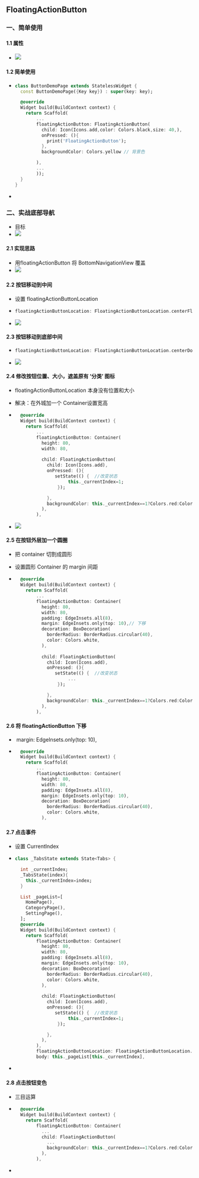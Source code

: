 ## **FloatingActionButton**



### 一、简单使用





#### 1.1 属性

- ![](https://user-gold-cdn.xitu.io/2020/5/7/171ed3c2cf06c24c?w=639&h=226&f=png&s=49001)



#### 1.2 简单使用

- ```dart
  class ButtonDemoPage extends StatelessWidget {
    const ButtonDemoPage({Key key}) : super(key: key);
  
    @override
    Widget build(BuildContext context) {
      return Scaffold(
          ...
          floatingActionButton: FloatingActionButton(
            child: Icon(Icons.add,color: Colors.black,size: 40,),
            onPressed: (){
              print('FloatingActionButton');
            },
            backgroundColor: Colors.yellow // 背景色
  
          ),
          ...
          ));
    }
  }
  ```

- 







### 二、实战底部导航

- 目标
- ![](https://user-gold-cdn.xitu.io/2020/5/7/171edf9afa58559c?w=259&h=460&f=png&s=143313)





#### 2.1 实现思路

- 用floatingActionButton 将 BottomNavigationView 覆盖
- ![](https://user-gold-cdn.xitu.io/2020/5/7/171edf7360e8a4e6?w=369&h=552&f=png&s=41264)





#### 2.2 按钮移动到中间

- 设置 floatingActionButtonLocation

- ```dart
  floatingActionButtonLocation: FloatingActionButtonLocation.centerFloat,
  ```

- ![](https://user-gold-cdn.xitu.io/2020/5/7/171edfc0e5ff497a?w=510&h=191&f=png&s=31535)



#### 2.3 按钮移动到底部中间

- ```dart
  floatingActionButtonLocation: FloatingActionButtonLocation.centerDocked,
  ```

- ![](https://user-gold-cdn.xitu.io/2020/5/7/171edff1e82c1b1a?w=473&h=127&f=png&s=23797)





#### 2.4 修改按钮位置、大小，遮盖原有 ‘分类’ 图标

- floatingActionButtonLocation 本身没有位置和大小
- 解决：在外城加一个 Container设置宽高

- ```dart
    @override
    Widget build(BuildContext context) {
      return Scaffold(
          ...
          floatingActionButton: Container(
            height: 80,
            width: 80,
            
            child: FloatingActionButton(
              child: Icon(Icons.add),
              onPressed: (){
                 setState(() {  //改变状态
                      this._currentIndex=1;
                  });
  
              },
              backgroundColor: this._currentIndex==1?Colors.red:Colors.yellow,
            ),
          ),
  ```

- ![](https://user-gold-cdn.xitu.io/2020/5/7/171ee080bccc43f2?w=474&h=166&f=png&s=31507)





#### 2.5 在按钮外层加一个圆圈

- 把 container 切割成圆形

- 设置圆形 Container 的 margin 间距

- ```dart
    @override
    Widget build(BuildContext context) {
      return Scaffold(
          ...
          floatingActionButton: Container(
            height: 80,
            width: 80,
            padding: EdgeInsets.all(8),
            margin: EdgeInsets.only(top: 10),// 下移
            decoration: BoxDecoration(
              borderRadius: BorderRadius.circular(40),
              color: Colors.white,
            ),
            
            child: FloatingActionButton(
              child: Icon(Icons.add),
              onPressed: (){
                 setState(() {  //改变状态
                      ...
                  });
  
              },
              backgroundColor: this._currentIndex==1?Colors.red:Colors.yellow,
            ),
          ),
  ```



#### 2.6 将 floatingActionButton 下移

- ​     margin: EdgeInsets.only(top: 10),

- ```dart
    @override
    Widget build(BuildContext context) {
      return Scaffold(
          ...
          floatingActionButton: Container(
            height: 80,
            width: 80,
            padding: EdgeInsets.all(8),
            margin: EdgeInsets.only(top: 10),
            decoration: BoxDecoration(
              borderRadius: BorderRadius.circular(40),
              color: Colors.white,
            ),
  ```



#### 2.7 点击事件

- 设置 CurrentIndex

- ```dart
  class _TabsState extends State<Tabs> {
  
    int _currentIndex;
    _TabsState(index){
      this._currentIndex=index;
    }
  
    List _pageList=[
      HomePage(),
      CategoryPage(),
      SettingPage(),
    ];
    @override
    Widget build(BuildContext context) {
      return Scaffold(
          floatingActionButton: Container(
            height: 80,
            width: 80,
            padding: EdgeInsets.all(8),
            margin: EdgeInsets.only(top: 10),
            decoration: BoxDecoration(
              borderRadius: BorderRadius.circular(40),
              color: Colors.white,
            ),
            
            child: FloatingActionButton(
              child: Icon(Icons.add),
              onPressed: (){
                 setState(() {  //改变状态
                      this._currentIndex=1;
                  });
  
              },
            ),
          ),
          floatingActionButtonLocation: FloatingActionButtonLocation.centerDocked,
          body: this._pageList[this._currentIndex],
  ```

- 



#### 2.8 点击按钮变色

- 三目运算

- ```dart
    @override
    Widget build(BuildContext context) {
      return Scaffold(
          floatingActionButton: Container(
            ...
            child: FloatingActionButton(
              ...
              backgroundColor: this._currentIndex==1?Colors.red:Colors.yellow,
            ),
          ),
  ```

- 
